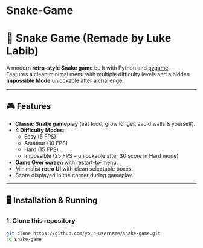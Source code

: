 # Snake-Game
# 🐍 Snake Game (Remade by Luke Labib)

A modern **retro-style Snake game** built with Python and [pygame](https://www.pygame.org/).  
Features a clean minimal menu with multiple difficulty levels and a hidden **Impossible Mode** unlockable after a challenge.  

---

## 🎮 Features
- **Classic Snake gameplay** (eat food, grow longer, avoid walls & yourself).  
- **4 Difficulty Modes**:
  - Easy (5 FPS)  
  - Amateur (10 FPS)  
  - Hard (15 FPS)  
  - Impossible (25 FPS – unlockable after 30 score in Hard mode)  
- **Game Over screen** with restart-to-menu.  
- Minimalist **retro UI** with clean selectable boxes.  
- Score displayed in the corner during gameplay.  

---

## 🖥️ Installation & Running

### 1. Clone this repository
```bash
git clone https://github.com/your-username/snake-game.git
cd snake-game
